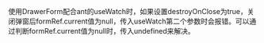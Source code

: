 使用DrawerForm配合ant的useWatch时，如果设置destroyOnClose为true，关闭弹窗后formRef.current值为null，传入useWatch第二个参数时会报错。可以通过判断formRef.current值为null时，传入undefined来解决。
